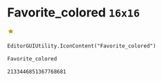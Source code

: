 # Favorite_colored `16x16`
<img src="/img/Favorite_colored.png" width=16 height=16>

``` CSharp
EditorGUIUtility.IconContent("Favorite_colored")
```
```
Favorite_colored
```
```
2133446851367768681
```
